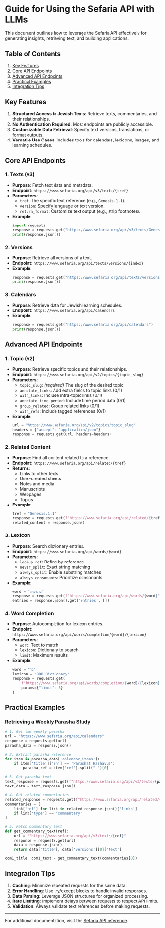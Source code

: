 # Guide for Using the Sefaria API with LLMs

This document outlines how to leverage the Sefaria API effectively for generating insights, retrieving text, and building applications. 

## Table of Contents
1. [Key Features](#key-features)
2. [Core API Endpoints](#core-api-endpoints)
3. [Advanced API Endpoints](#advanced-api-endpoints)
4. [Practical Examples](#practical-examples)
5. [Integration Tips](#integration-tips)

## Key Features
1. **Structured Access to Jewish Texts**: Retrieve texts, commentaries, and their relationships.
2. **No Authentication Required**: Most endpoints are publicly accessible.
3. **Customizable Data Retrieval**: Specify text versions, translations, or format outputs.
4. **Versatile Use Cases**: Includes tools for calendars, lexicons, images, and learning schedules.

## Core API Endpoints

### 1. Texts (v3)
- **Purpose**: Fetch text data and metadata.
- **Endpoint**: `https://www.sefaria.org/api/v3/texts/{tref}`
- **Parameters**:
  - `tref`: The specific text reference (e.g., `Genesis.1.1`).
  - `version`: Specify language or text version.
  - `return_format`: Customize text output (e.g., strip footnotes).
- **Example**:
  ```python
  import requests
  response = requests.get("https://www.sefaria.org/api/v3/texts/Genesis.1.1?version=english")
  print(response.json())
  ```

### 2. Versions
- **Purpose**: Retrieve all versions of a text.
- **Endpoint**: `https://www.sefaria.org/api/texts/versions/{index}`
- **Example**:
  ```python
  response = requests.get("https://www.sefaria.org/api/texts/versions/Genesis")
  print(response.json())
  ```

### 3. Calendars
- **Purpose**: Retrieve data for Jewish learning schedules.
- **Endpoint**: `https://www.sefaria.org/api/calendars`
- **Example**:
  ```python
  response = requests.get("https://www.sefaria.org/api/calendars")
  print(response.json())
  ```

## Advanced API Endpoints

### 1. Topic (v2)
- **Purpose**: Retrieve specific topics and their relationships.
- **Endpoint**: `https://www.sefaria.org/api/v2/topics/{topic_slug}`
- **Parameters**:
  - `topic_slug`: *(required)* The slug of the desired topic
  - `annotate_links`: Add extra fields to topic links (0/1)
  - `with_links`: Include intra-topic links (0/1)
  - `annotate_time_period`: Include time period data (0/1)
  - `group_related`: Group related links (0/1)
  - `with_refs`: Include tagged references (0/1)
- **Example**:
  ```python
  url = "https://www.sefaria.org/api/v2/topics/topic_slug"
  headers = {"accept": "application/json"}
  response = requests.get(url, headers=headers)
  ```

### 2. Related Content
- **Purpose**: Find all content related to a reference.
- **Endpoint**: `https://www.sefaria.org/api/related/{tref}`
- **Returns**:
  - Links to other texts
  - User-created sheets
  - Notes and media
  - Manuscripts
  - Webpages
  - Topics
- **Example**:
  ```python
  tref = "Genesis.1.1"
  response = requests.get(f"https://www.sefaria.org/api/related/{tref}")
  related_content = response.json()
  ```

### 3. Lexicon
- **Purpose**: Search dictionary entries.
- **Endpoint**: `https://www.sefaria.org/api/words/{word}`
- **Parameters**:
  - `lookup_ref`: Refine by reference
  - `never_split`: Exact string matching
  - `always_split`: Enable substring matches
  - `always_consonants`: Prioritize consonants
- **Example**:
  ```python
  word = "בראשית"
  response = requests.get(f"https://www.sefaria.org/api/words/{word}")
  entries = response.json().get('entries', [])
  ```

### 4. Word Completion
- **Purpose**: Autocompletion for lexicon entries.
- **Endpoint**: `https://www.sefaria.org/api/words/completion/{word}/{lexicon}`
- **Parameters**:
  - `word`: Text to match
  - `lexicon`: Dictionary to search
  - `limit`: Maximum results
- **Example**:
  ```python
  word = "בר"
  lexicon = "BDB Dictionary"
  response = requests.get(
      f"https://www.sefaria.org/api/words/completion/{word}/{lexicon}",
      params={"limit": 5}
  )
  ```

## Practical Examples

### Retrieving a Weekly Parasha Study
```python
# 1. Get the weekly parasha
url = "https://www.sefaria.org/api/calendars"
response = requests.get(url)
parasha_data = response.json()

# 2. Extract parasha reference
for item in parasha_data['calendar_items']:
    if item['title']['en'] == 'Parashat Hashavua':
        parasha_ref = item['ref'].split("-")[0]

# 3. Get parasha text
text_response = requests.get(f"https://www.sefaria.org/api/v3/texts/{parasha_ref}")
text_data = text_response.json()

# 4. Get related commentaries
related_response = requests.get(f"https://www.sefaria.org/api/related/{parasha_ref}")
commentaries = [
    link['ref'] for link in related_response.json()['links'] 
    if link['type'] == 'commentary'
]

# 5. Fetch commentary text
def get_commentary_text(ref):
    url = f"https://www.sefaria.org/api/v3/texts/{ref}"
    response = requests.get(url)
    data = response.json()
    return data['title'], data['versions'][0]['text']

com1_title, com1_text = get_commentary_text(commentaries[0])
```

## Integration Tips
1. **Caching**: Minimize repeated requests for the same data.
2. **Error Handling**: Use try/except blocks to handle invalid responses.
3. **Data Parsing**: Leverage JSON structures for organized processing.
4. **Rate Limiting**: Implement delays between requests to respect API limits.
5. **Validation**: Always validate text references before making requests.

---

For additional documentation, visit the [Sefaria API reference](https://www.sefaria.org).
